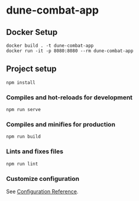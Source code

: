 # dune-combat-app

## Docker Setup
```
docker build . -t dune-combat-app
docker run -it -p 8080:8080 --rm dune-combat-app
```

## Project setup
```
npm install
```

### Compiles and hot-reloads for development
```
npm run serve
```

### Compiles and minifies for production
```
npm run build
```

### Lints and fixes files
```
npm run lint
```

### Customize configuration
See [Configuration Reference](https://cli.vuejs.org/config/).
